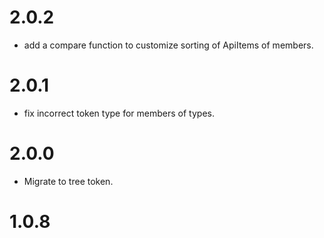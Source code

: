 # 2.0.2

- add a compare function to customize sorting of ApiItems of members.

# 2.0.1

- fix incorrect token type for members of types.

# 2.0.0

- Migrate to tree token.

# 1.0.8